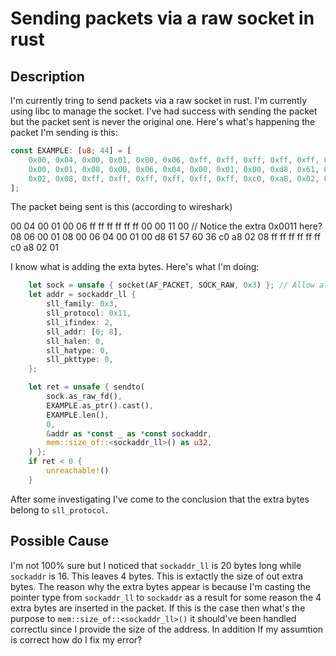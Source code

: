 # Sending packets via a raw socket in rust

## Description

I'm currently tring to send packets via a raw socket in rust. I'm currently using libc to manage the socket.
I've had success with sending the packet but the packet sent is never the original one. Here's what's happening 
the packet I'm sending is this:
```rust 
const EXAMPLE: [u8; 44] = [
    0x00, 0x04, 0x00, 0x01, 0x00, 0x06, 0xff, 0xff, 0xff, 0xff, 0xff, 0xff, 0x00, 0x00,/* Pay attention here*/ 0x08, 0x06, 
    0x00, 0x01, 0x08, 0x00, 0x06, 0x04, 0x00, 0x01, 0x00, 0xd8, 0x61, 0x57, 0x60, 0x36, 0xc0, 0xa8,
    0x02, 0x08, 0xff, 0xff, 0xff, 0xff, 0xff, 0xff, 0xc0, 0xa8, 0x02, 0x01,
];
```

The packet being sent is this (according to wireshark)

00 04 00 01 00 06 ff ff ff ff ff ff 00 00 11 00 // Notice the extra 0x0011 here?
08 06 00 01 08 00 06 04 00 01 00 d8 61 57 60 36 
c0 a8 02 08 ff ff ff ff ff ff c0 a8 02 01        

I know what is adding the exta bytes. 
Here's what I'm doing:
```rust
    let sock = unsafe { socket(AF_PACKET, SOCK_RAW, 0x3) }; // Allow all protocols
    let addr = sockaddr_ll {
        sll_family: 0x3,
        sll_protocol: 0x11,
        sll_ifindex: 2,
        sll_addr: [0; 8],
        sll_halen: 0,
        sll_hatype: 0,
        sll_pkttype: 0,
    };

    let ret = unsafe { sendto(
        sock.as_raw_fd(),
        EXAMPLE.as_ptr().cast(),
        EXAMPLE.len(),
        0,
        &addr as *const _ as *const sockaddr,
        mem::size_of::<sockaddr_ll>() as u32,
    ) };
    if ret < 0 {
        unreachable!()
    }
```


After some investigating I've come to the conclusion that the extra bytes belong to `sll_protocol`.

## Possible Cause

I'm not 100% sure but I noticed that `sockaddr_ll` is 20 bytes long while `sockaddr` is 16. This leaves
4 bytes. This is extactly the size of out extra bytes. The reason why the extra bytes appear is because I'm casting 
the pointer type from `sockaddr_ll` to `sockaddr` as a result for some reason the 4 extra bytes are inserted in the 
packet. If this is the case then what's the purpose to `mem::size_of::<sockaddr_ll>()` it should've been handled correctlu
since I provide the size of the address. In addition If my assumtion is correct how do I fix my error?



